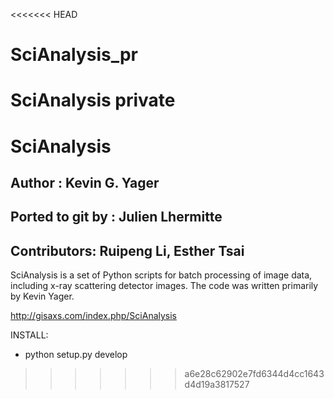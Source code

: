 <<<<<<< HEAD
# SciAnalysis_pr
SciAnalysis private
=======
# SciAnalysis

## Author : Kevin G. Yager
## Ported to git by : Julien Lhermitte
## Contributors: Ruipeng Li, Esther Tsai

SciAnalysis is a set of Python scripts for batch processing of image data,
including x-ray scattering detector images. The code was written primarily by
Kevin Yager.

http://gisaxs.com/index.php/SciAnalysis

INSTALL:

 * python setup.py develop

>>>>>>> a6e28c62902e7fd6344d4cc1643d4d19a3817527
